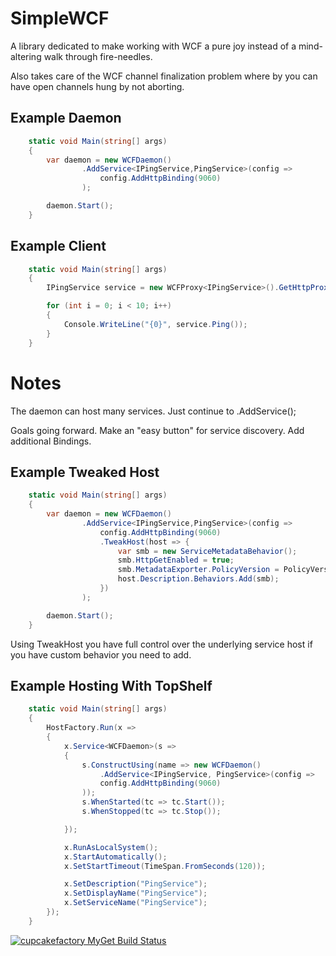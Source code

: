 # SimpleWCF
A library dedicated to make working with WCF a pure joy instead of a mind-altering walk through fire-needles.

Also takes care of the WCF channel finalization problem where by you can have open channels hung by not aborting. 

## Example Daemon
```csharp
    static void Main(string[] args)
    {
        var daemon = new WCFDaemon()
                .AddService<IPingService,PingService>(config => 
                    config.AddHttpBinding(9060)                        
                );

        daemon.Start();
    }
```

## Example Client
```csharp
    static void Main(string[] args)
    {
        IPingService service = new WCFProxy<IPingService>().GetHttpProxy("localhost", 9060);

        for (int i = 0; i < 10; i++)
        {
            Console.WriteLine("{0}", service.Ping());
        }
    }
```

# Notes

The daemon can host many services. Just continue to .AddService();

Goals going forward. Make an "easy button" for service discovery. Add additional Bindings. 

## Example Tweaked Host
```csharp
    static void Main(string[] args)
    {
        var daemon = new WCFDaemon()
                .AddService<IPingService,PingService>(config => 
                    config.AddHttpBinding(9060)
                    .TweakHost(host => {
                        var smb = new ServiceMetadataBehavior();
                        smb.HttpGetEnabled = true;
                        smb.MetadataExporter.PolicyVersion = PolicyVersion.Policy15;
                        host.Description.Behaviors.Add(smb);
                    })
                );

        daemon.Start();
    }
```

Using TweakHost you have full control over the underlying service host if you have custom behavior you need to add.

## Example Hosting With TopShelf
```csharp
    static void Main(string[] args)
    {
        HostFactory.Run(x =>
        {
            x.Service<WCFDaemon>(s =>
            {
                s.ConstructUsing(name => new WCFDaemon()
                    .AddService<IPingService, PingService>(config =>
                    config.AddHttpBinding(9060)
                ));     
                s.WhenStarted(tc => tc.Start());
                s.WhenStopped(tc => tc.Stop());

            });

            x.RunAsLocalSystem();
            x.StartAutomatically();
            x.SetStartTimeout(TimeSpan.FromSeconds(120));

            x.SetDescription("PingService");
            x.SetDisplayName("PingService");
            x.SetServiceName("PingService");
        });
    }
```

[![cupcakefactory MyGet Build Status](https://www.myget.org/BuildSource/Badge/cupcakefactory?identifier=d7a7f3d4-e8b9-4f5d-8fee-1fa2b7ee5900)](https://www.myget.org/)